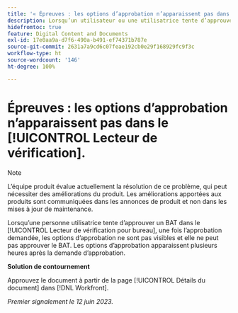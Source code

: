 ```yaml
---
title: '« Épreuves : les options d’approbation n’apparaissent pas dans la visionneuse de relecture. »'
description: Lorsqu’un utilisateur ou une utilisatrice tente d’approuver une épreuve dans la visionneuse de relecture de bureau peu de temps après la demande d’approbation, les options d’approbation ne s’affichent pas et l’utilisateur ou l’utilisatrice ne peut pas approuver l’épreuve. Les options d’approbation apparaissent plusieurs heures après la demande d’approbation.
hidefromtoc: true
feature: Digital Content and Documents
exl-id: 17e0aa9a-d7f6-490a-b491-ef74371b787e
source-git-commit: 2631a7a9cd6c07feae192cb0e29f168929fc9f3c
workflow-type: ht
source-wordcount: '146'
ht-degree: 100%

---
```


# Épreuves : les options d’approbation n’apparaissent pas dans le [!UICONTROL Lecteur de vérification].

>[!NOTE]
>
>L’équipe produit évalue actuellement la résolution de ce problème, qui peut nécessiter des améliorations du produit. Les améliorations apportées aux produits sont communiquées dans les annonces de produit et non dans les mises à jour de maintenance.

Lorsqu’une personne utilisatrice tente d’approuver un BAT dans le [!UICONTROL Lecteur de vérification pour bureau], une fois l’approbation demandée, les options d’approbation ne sont pas visibles et elle ne peut pas approuver le BAT. Les options d’approbation apparaissent plusieurs heures après la demande d’approbation.

**Solution de contournement**

Approuvez le document à partir de la page [!UICONTROL Détails du document] dans [!DNL Workfront].

_Premier signalement le 12 juin 2023._
